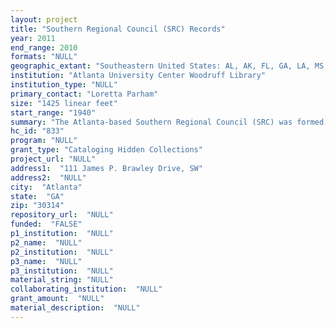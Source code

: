 ```yaml
--- 
layout: project 
title: "Southern Regional Council (SRC) Records"
year: 2011
end_range: 2010
formats: "NULL"
geographic_extant: "Southeastern United States: AL, AK, FL, GA, LA, MS, NC, SC, TN, TX, VA"
institution: "Atlanta University Center Woodruff Library"
institution_type: "NULL"
primary_contact: "Loretta Parham"
size: "1425 linear feet"
start_range: "1940"
summary: "The Atlanta-based Southern Regional Council (SRC) was formed in 1943 as successor to the Commission on Interracial Cooperation (founded in 1919); the two groups merged in 1944. The main focus of SRC was to improve economic, civic and racial conditions in the South for whites and blacks, as well as to lead the struggle against segregation, promote voter registration, and encourage broad reforms in the structure of Southern government. The SRC also conducted research projects, producing reports on race relations and the overall economic, political and social conditions of the South. The SRC continues to be active in Southern politics, social research and leadership training. Over the years, various officials within the -SRC transferred records to three different archival repositories in the Atlanta area. AUC-RWWL holds the majority of the records from its inception until 1968; as well as over 600 linear feet of additional materials from the 1980s to 2000s. Emory University's SRC records include administrative and program files from 1960 to2000. AARL holds the press files from 1940 to1975, as well as a large collection of SRC publications. At present, the unprocessed portion of AUC-RWWL records and the collections at AARL and Emory are not available for research use. Completion of the processing of the SRC records is an important expansion of the documentation of civil rights history from the movement's classic years into the late twentieth century."
hc_id: "833"
program: "NULL"
grant_type: "Cataloging Hidden Collections"
project_url: "NULL"
address1:  "111 James P. Brawley Drive, SW"
address2:  "NULL"
city:  "Atlanta"
state:  "GA"
zip: "30314"
repository_url:  "NULL"
funded:  "FALSE"
p1_institution:  "NULL"
p2_name:  "NULL"
p2_institution:  "NULL"
p3_name:  "NULL"
p3_institution:  "NULL"
material_string: "NULL"
collaborating_institution:  "NULL"
grant_amount:  "NULL"
material_description:  "NULL"
---
```

